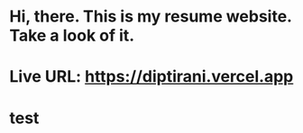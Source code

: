 # Hi, there. This is my resume website. Take a look of it.
# Live URL: https://diptirani.vercel.app
# test
